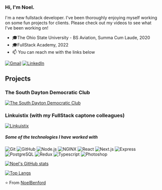 

### Hi, I'm Noel.

I'm a new fullstack developer. I've been thoroughly enjoying myself working on some fun projects for clients. Please check out my videos to see what I've been working on!

- 🎓The Ohio State University - BS Aviation, Summa Cum Laude, 2020
- 🎓FullStack Academy, 2022
- :mailbox: You can reach me with the links below


[![Gmail](https://img.shields.io/badge/-GMAIL-D14836?style=for-the-badge&logo=gmail&logoColor=white)](mailto:noel.benford@gmail.com)
[![LinkedIn](https://img.shields.io/badge/-LINKEDIN-0077B5?style=for-the-badge&logo=linkedin&logoColor=white)](https://www.linkedin.com/in/noelbenford/)

## Projects

### The South Dayton Democratic Club
[![The South Dayton Democratic Club](https://img.youtube.com/vi/7484H1VmOJE/0.jpg)](https://www.youtube.com/watch?v=7484H1VmOJE)


### Linkuistix (with my FullStack captone colleagues)
[![Linkuistix](https://img.youtube.com/vi/GvZ8XhF3Jz4/0.jpg)](https://www.youtube.com/watch?v=GvZ8XhF3Jz4)

##### Some of the technologies I have worked with

![Git](https://img.shields.io/badge/GIT-E44C30?style=for-the-badge&logo=git&logoColor=white)
![GitHub](https://img.shields.io/badge/GitHub-100000?style=for-the-badge&logo=github&logoColor=white)
![Node.js](https://img.shields.io/badge/Node.js-339933?style=for-the-badge&logo=nodedotjs&logoColor=white)
![NGINX](https://img.shields.io/badge/Nginx-009639?style=for-the-badge&logo=nginx&logoColor=white)
![React](https://img.shields.io/badge/React-20232A?style=for-the-badge&logo=react&logoColor=61DAFB)
![Next.js](https://img.shields.io/badge/next.js-000000?style=for-the-badge&logo=nextdotjs&logoColor=white)
![Express](https://img.shields.io/badge/Express.js-000000?style=for-the-badge&logo=express&logoColor=white)
![PostgreSQL](https://img.shields.io/badge/PostgreSQL-316192?style=for-the-badge&logo=postgresql&logoColor=white)
![Redux](https://img.shields.io/badge/Redux-593D88?style=for-the-badge&logo=redux&logoColor=white)
![Typescript](https://img.shields.io/badge/TypeScript-007ACC?style=for-the-badge&logo=typescript&logoColor=white)
![Photoshop](https://img.shields.io/badge/Adobe%20Photoshop-31A8FF?style=for-the-badge&logo=Adobe%20Photoshop&logoColor=black)

[![Noel's GitHub stats](https://github-readme-stats.vercel.app/api?username=nbenford&count_private=true&show_icons=true&theme=radical)](https://github.com/nbenford/github-readme-stats)

[![Top Langs](https://github-readme-stats.vercel.app/api/top-langs/?username=nbenford&layout=donutd&theme=radical)](https://github.com/nbenford/github-readme-stats)

⭐️ From [NoelBenford](https://github.com/nbenford)
